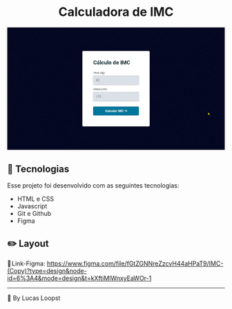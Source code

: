 <h1 align="center">Calculadora de IMC</h1>

<p align="center"> <img src="imgs/preview.gif"> </p>

## 🚀 Tecnologias

Esse projeto foi desenvolvido com as seguintes tecnologias:

- HTML e CSS
- Javascript
- Git e Github
- Figma

## ✏️ Layout

🔗 Link-Figma: https://www.figma.com/file/fGtZGNNreZzcvH44aHPaT9/IMC-(Copy)?type=design&node-id=6%3A4&mode=design&t=kXftiMlWnxyEaWOr-1

---

🌌 By Lucas Loopst